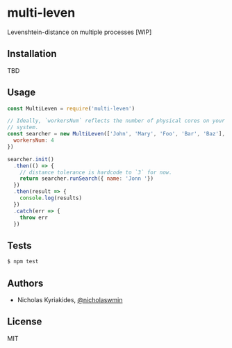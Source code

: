 # multi-leven
Levenshtein-distance on multiple processes [WIP]

## Installation

TBD

## Usage

```javascript
const MultiLeven = require('multi-leven')

// Ideally, `workersNum` reflects the number of physical cores on your
// system.
const searcher = new MultiLeven(['John', 'Mary', 'Foo', 'Bar', 'Baz'], {
  workersNum: 4
})

searcher.init()
  .then(() => {
    // distance tolerance is hardcode to `3` for now.
    return searcher.runSearch({ name: 'Jonn '})
  })
  .then(result => {
    console.log(results)
  })
  .catch(err => {
    throw err
  })
```

## Tests

```bash
$ npm test
```

## Authors

- Nicholas Kyriakides, [@nicholaswmin][nicholaswmin]

## License

MIT

[nicholaswmin]: https://github.com/nicholaswmin
